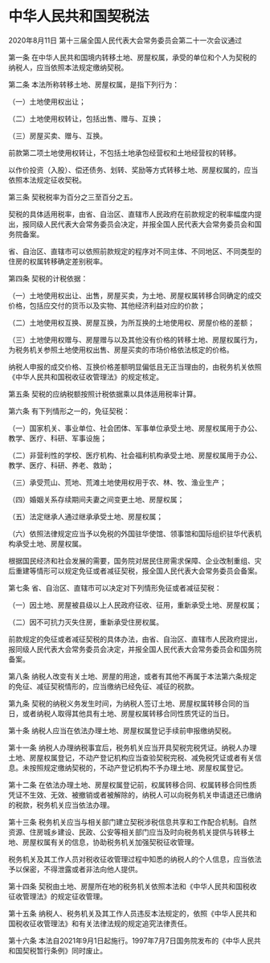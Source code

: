 # 中华人民共和国契税法

2020年8月11日 第十三届全国人民代表大会常务委员会第二十一次会议通过

<!-- INFO END -->

第一条 在中华人民共和国境内转移土地、房屋权属，承受的单位和个人为契税的纳税人，应当依照本法规定缴纳契税。

第二条 本法所称转移土地、房屋权属，是指下列行为：

（一）土地使用权出让；

（二）土地使用权转让，包括出售、赠与、互换；

（三）房屋买卖、赠与、互换。

前款第二项土地使用权转让，不包括土地承包经营权和土地经营权的转移。

以作价投资（入股）、偿还债务、划转、奖励等方式转移土地、房屋权属的，应当依照本法规定征收契税。

第三条 契税税率为百分之三至百分之五。

契税的具体适用税率，由省、自治区、直辖市人民政府在前款规定的税率幅度内提出，报同级人民代表大会常务委员会决定，并报全国人民代表大会常务委员会和国务院备案。

省、自治区、直辖市可以依照前款规定的程序对不同主体、不同地区、不同类型的住房的权属转移确定差别税率。

第四条 契税的计税依据：

（一）土地使用权出让、出售，房屋买卖，为土地、房屋权属转移合同确定的成交价格，包括应交付的货币以及实物、其他经济利益对应的价款；

（二）土地使用权互换、房屋互换，为所互换的土地使用权、房屋价格的差额；

（三）土地使用权赠与、房屋赠与以及其他没有价格的转移土地、房屋权属行为，为税务机关参照土地使用权出售、房屋买卖的市场价格依法核定的价格。

纳税人申报的成交价格、互换价格差额明显偏低且无正当理由的，由税务机关依照《中华人民共和国税收征收管理法》的规定核定。

第五条 契税的应纳税额按照计税依据乘以具体适用税率计算。

第六条 有下列情形之一的，免征契税：

（一）国家机关、事业单位、社会团体、军事单位承受土地、房屋权属用于办公、教学、医疗、科研、军事设施；

（二）非营利性的学校、医疗机构、社会福利机构承受土地、房屋权属用于办公、教学、医疗、科研、养老、救助；

（三）承受荒山、荒地、荒滩土地使用权用于农、林、牧、渔业生产；

（四）婚姻关系存续期间夫妻之间变更土地、房屋权属；

（五）法定继承人通过继承承受土地、房屋权属；

（六）依照法律规定应当予以免税的外国驻华使馆、领事馆和国际组织驻华代表机构承受土地、房屋权属。

根据国民经济和社会发展的需要，国务院对居民住房需求保障、企业改制重组、灾后重建等情形可以规定免征或者减征契税，报全国人民代表大会常务委员会备案。

第七条 省、自治区、直辖市可以决定对下列情形免征或者减征契税：

（一）因土地、房屋被县级以上人民政府征收、征用，重新承受土地、房屋权属；

（二）因不可抗力灭失住房，重新承受住房权属。

前款规定的免征或者减征契税的具体办法，由省、自治区、直辖市人民政府提出，报同级人民代表大会常务委员会决定，并报全国人民代表大会常务委员会和国务院备案。

第八条 纳税人改变有关土地、房屋的用途，或者有其他不再属于本法第六条规定的免征、减征契税情形的，应当缴纳已经免征、减征的税款。

第九条 契税的纳税义务发生时间，为纳税人签订土地、房屋权属转移合同的当日，或者纳税人取得其他具有土地、房屋权属转移合同性质凭证的当日。

第十条 纳税人应当在依法办理土地、房屋权属登记手续前申报缴纳契税。

第十一条 纳税人办理纳税事宜后，税务机关应当开具契税完税凭证。纳税人办理土地、房屋权属登记，不动产登记机构应当查验契税完税、减免税凭证或者有关信息。未按照规定缴纳契税的，不动产登记机构不予办理土地、房屋权属登记。

第十二条 在依法办理土地、房屋权属登记前，权属转移合同、权属转移合同性质凭证不生效、无效、被撤销或者被解除的，纳税人可以向税务机关申请退还已缴纳的税款，税务机关应当依法办理。

第十三条 税务机关应当与相关部门建立契税涉税信息共享和工作配合机制。自然资源、住房城乡建设、民政、公安等相关部门应当及时向税务机关提供与转移土地、房屋权属有关的信息，协助税务机关加强契税征收管理。

税务机关及其工作人员对税收征收管理过程中知悉的纳税人的个人信息，应当依法予以保密，不得泄露或者非法向他人提供。

第十四条 契税由土地、房屋所在地的税务机关依照本法和《中华人民共和国税收征收管理法》的规定征收管理。

第十五条 纳税人、税务机关及其工作人员违反本法规定的，依照《中华人民共和国税收征收管理法》和有关法律法规的规定追究法律责任。

第十六条 本法自2021年9月1日起施行。1997年7月7日国务院发布的《中华人民共和国契税暂行条例》同时废止。